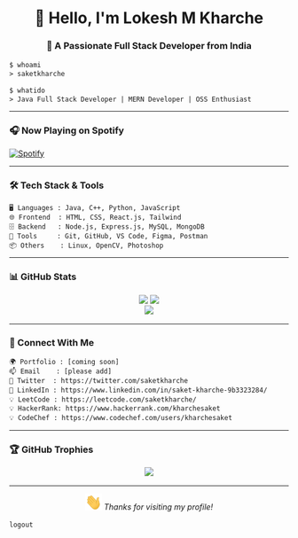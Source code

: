 <h1 align="center">👋 Hello, I'm Lokesh M Kharche</h1>
<h3 align="center">🐧 A Passionate Full Stack Developer from India</h3>

```
$ whoami
> saketkharche
```

```
$ whatido
> Java Full Stack Developer | MERN Developer | OSS Enthusiast
```

---

### 🎧 Now Playing on Spotify

[![Spotify](https://spotify-github-profile.kittinanx.com/api/view?uid=6hdmk3zo4keljfam1exqcxykv&cover_image=true&theme=novatorem&show_offline=true&background_color=121212&interchange=true&bar_color=53b14f&bar_color_cover=true)](https://open.spotify.com/user/6hdmk3zo4keljfam1exqcxykv)

---

### 🛠️ Tech Stack & Tools

```bash
🖥️ Languages : Java, C++, Python, JavaScript
🌐 Frontend  : HTML, CSS, React.js, Tailwind
🗄️ Backend   : Node.js, Express.js, MySQL, MongoDB
🔧 Tools     : Git, GitHub, VS Code, Figma, Postman
📦 Others    : Linux, OpenCV, Photoshop
```

---

### 📊 GitHub Stats

<p align="center">
  <img src="https://github-readme-stats.vercel.app/api?username=saketkharche&show_icons=true&theme=github_dark" height="150" />
  <img src="https://github-readme-stats.vercel.app/api/top-langs?username=saketkharche&layout=compact&theme=github_dark" height="150"/>
  <br />
  <img src="https://github-readme-streak-stats.herokuapp.com/?user=saketkharche&theme=github-dark" height="130"/>
</p>

---

### 🔗 Connect With Me

```bash
🌍 Portfolio : [coming soon]
📫 Email    : [please add]
🔗 Twitter  : https://twitter.com/saketkharche
🔗 LinkedIn : https://www.linkedin.com/in/saket-kharche-9b3323284/
💡 LeetCode : https://leetcode.com/saketkharche/
💡 HackerRank: https://www.hackerrank.com/kharchesaket
💡 CodeChef : https://www.codechef.com/users/kharchesaket
```

---

### 🏆 GitHub Trophies

<p align="center">
  <img src="https://github-profile-trophy.vercel.app/?username=saketkharche&theme=gruvbox" />
</p>

---

<p align="center">
  <img src="https://raw.githubusercontent.com/ABSphreak/ABSphreak/master/gifs/Hi.gif" width="30px">
  <i>Thanks for visiting my profile!</i>
</p>

```
logout
```
